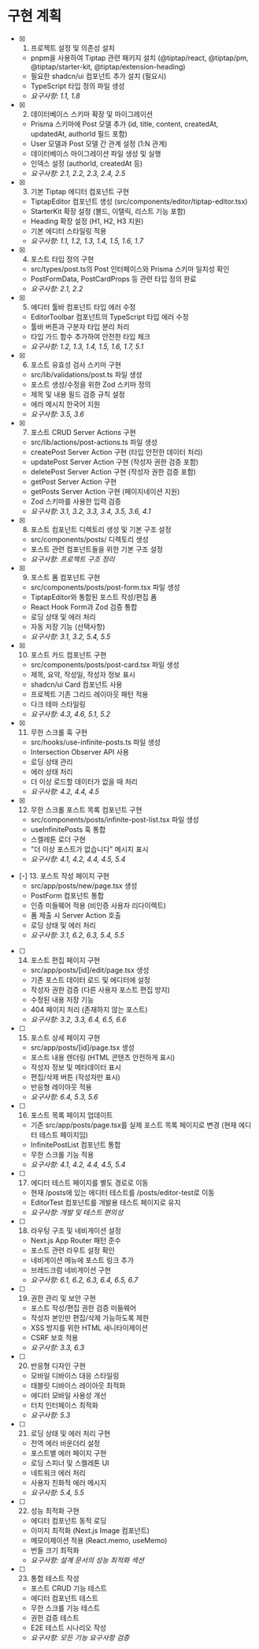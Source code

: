 # 구현 계획

- [x] 1. 프로젝트 설정 및 의존성 설치
  - pnpm을 사용하여 Tiptap 관련 패키지 설치 (@tiptap/react, @tiptap/pm, @tiptap/starter-kit, @tiptap/extension-heading)
  - 필요한 shadcn/ui 컴포넌트 추가 설치 (필요시)
  - TypeScript 타입 정의 파일 생성
  - _요구사항: 1.1, 1.8_

- [x] 2. 데이터베이스 스키마 확장 및 마이그레이션
  - Prisma 스키마에 Post 모델 추가 (id, title, content, createdAt, updatedAt, authorId 필드 포함)
  - User 모델과 Post 모델 간 관계 설정 (1:N 관계)
  - 데이터베이스 마이그레이션 파일 생성 및 실행
  - 인덱스 설정 (authorId, createdAt 등)
  - _요구사항: 2.1, 2.2, 2.3, 2.4, 2.5_

- [x] 3. 기본 Tiptap 에디터 컴포넌트 구현
  - TiptapEditor 컴포넌트 생성 (src/components/editor/tiptap-editor.tsx)
  - StarterKit 확장 설정 (볼드, 이탤릭, 리스트 기능 포함)
  - Heading 확장 설정 (H1, H2, H3 지원)
  - 기본 에디터 스타일링 적용
  - _요구사항: 1.1, 1.2, 1.3, 1.4, 1.5, 1.6, 1.7_

- [x] 4. 포스트 타입 정의 구현
  - src/types/post.ts의 Post 인터페이스와 Prisma 스키마 일치성 확인
  - PostFormData, PostCardProps 등 관련 타입 정의 완료
  - _요구사항: 2.1, 2.2_

- [x] 5. 에디터 툴바 컴포넌트 타입 에러 수정
  - EditorToolbar 컴포넌트의 TypeScript 타입 에러 수정
  - 툴바 버튼과 구분자 타입 분리 처리
  - 타입 가드 함수 추가하여 안전한 타입 체크
  - _요구사항: 1.2, 1.3, 1.4, 1.5, 1.6, 1.7, 5.1_

- [x] 6. 포스트 유효성 검사 스키마 구현
  - src/lib/validations/post.ts 파일 생성
  - 포스트 생성/수정을 위한 Zod 스키마 정의
  - 제목 및 내용 필드 검증 규칙 설정
  - 에러 메시지 한국어 지원
  - _요구사항: 3.5, 3.6_

- [x] 7. 포스트 CRUD Server Actions 구현
  - src/lib/actions/post-actions.ts 파일 생성
  - createPost Server Action 구현 (타입 안전한 데이터 처리)
  - updatePost Server Action 구현 (작성자 권한 검증 포함)
  - deletePost Server Action 구현 (작성자 권한 검증 포함)
  - getPost Server Action 구현
  - getPosts Server Action 구현 (페이지네이션 지원)
  - Zod 스키마를 사용한 입력 검증
  - _요구사항: 3.1, 3.2, 3.3, 3.4, 3.5, 3.6, 4.1_

- [x] 8. 포스트 컴포넌트 디렉토리 생성 및 기본 구조 설정
  - src/components/posts/ 디렉토리 생성
  - 포스트 관련 컴포넌트들을 위한 기본 구조 설정
  - _요구사항: 프로젝트 구조 정리_

- [x] 9. 포스트 폼 컴포넌트 구현
  - src/components/posts/post-form.tsx 파일 생성
  - TiptapEditor와 통합된 포스트 작성/편집 폼
  - React Hook Form과 Zod 검증 통합
  - 로딩 상태 및 에러 처리
  - 자동 저장 기능 (선택사항)
  - _요구사항: 3.1, 3.2, 5.4, 5.5_

- [x] 10. 포스트 카드 컴포넌트 구현
  - src/components/posts/post-card.tsx 파일 생성
  - 제목, 요약, 작성일, 작성자 정보 표시
  - shadcn/ui Card 컴포넌트 사용
  - 프로젝트 기존 그리드 레이아웃 패턴 적용
  - 다크 테마 스타일링
  - _요구사항: 4.3, 4.6, 5.1, 5.2_

- [x] 11. 무한 스크롤 훅 구현
  - src/hooks/use-infinite-posts.ts 파일 생성
  - Intersection Observer API 사용
  - 로딩 상태 관리
  - 에러 상태 처리
  - 더 이상 로드할 데이터가 없을 때 처리
  - _요구사항: 4.2, 4.4, 4.5_

- [x] 12. 무한 스크롤 포스트 목록 컴포넌트 구현
  - src/components/posts/infinite-post-list.tsx 파일 생성
  - useInfinitePosts 훅 통합
  - 스켈레톤 로더 구현
  - "더 이상 포스트가 없습니다" 메시지 표시
  - _요구사항: 4.1, 4.2, 4.4, 4.5, 5.4_

- [-] 13. 포스트 작성 페이지 구현
  - src/app/posts/new/page.tsx 생성
  - PostForm 컴포넌트 통합
  - 인증 미들웨어 적용 (비인증 사용자 리다이렉트)
  - 폼 제출 시 Server Action 호출
  - 로딩 상태 및 에러 처리
  - _요구사항: 3.1, 6.2, 6.3, 5.4, 5.5_

- [ ] 14. 포스트 편집 페이지 구현
  - src/app/posts/[id]/edit/page.tsx 생성
  - 기존 포스트 데이터 로드 및 에디터에 설정
  - 작성자 권한 검증 (다른 사용자 포스트 편집 방지)
  - 수정된 내용 저장 기능
  - 404 페이지 처리 (존재하지 않는 포스트)
  - _요구사항: 3.2, 3.3, 6.4, 6.5, 6.6_

- [ ] 15. 포스트 상세 페이지 구현
  - src/app/posts/[id]/page.tsx 생성
  - 포스트 내용 렌더링 (HTML 콘텐츠 안전하게 표시)
  - 작성자 정보 및 메타데이터 표시
  - 편집/삭제 버튼 (작성자만 표시)
  - 반응형 레이아웃 적용
  - _요구사항: 6.4, 5.3, 5.6_

- [ ] 16. 포스트 목록 페이지 업데이트
  - 기존 src/app/posts/page.tsx를 실제 포스트 목록 페이지로 변경 (현재 에디터 테스트 페이지임)
  - InfinitePostList 컴포넌트 통합
  - 무한 스크롤 기능 적용
  - _요구사항: 4.1, 4.2, 4.4, 4.5, 5.4_

- [ ] 17. 에디터 테스트 페이지를 별도 경로로 이동
  - 현재 /posts에 있는 에디터 테스트를 /posts/editor-test로 이동
  - EditorTest 컴포넌트를 개발용 테스트 페이지로 유지
  - _요구사항: 개발 및 테스트 편의성_

- [ ] 18. 라우팅 구조 및 네비게이션 설정
  - Next.js App Router 패턴 준수
  - 포스트 관련 라우트 설정 확인
  - 네비게이션 메뉴에 포스트 링크 추가
  - 브레드크럼 네비게이션 구현
  - _요구사항: 6.1, 6.2, 6.3, 6.4, 6.5, 6.7_

- [ ] 19. 권한 관리 및 보안 구현
  - 포스트 작성/편집 권한 검증 미들웨어
  - 작성자 본인만 편집/삭제 가능하도록 제한
  - XSS 방지를 위한 HTML 새니타이제이션
  - CSRF 보호 적용
  - _요구사항: 3.3, 6.3_

- [ ] 20. 반응형 디자인 구현
  - 모바일 디바이스 대응 스타일링
  - 태블릿 디바이스 레이아웃 최적화
  - 에디터 모바일 사용성 개선
  - 터치 인터페이스 최적화
  - _요구사항: 5.3_

- [ ] 21. 로딩 상태 및 에러 처리 구현
  - 전역 에러 바운더리 설정
  - 포스트별 에러 페이지 구현
  - 로딩 스피너 및 스켈레톤 UI
  - 네트워크 에러 처리
  - 사용자 친화적 에러 메시지
  - _요구사항: 5.4, 5.5_

- [ ] 22. 성능 최적화 구현
  - 에디터 컴포넌트 동적 로딩
  - 이미지 최적화 (Next.js Image 컴포넌트)
  - 메모이제이션 적용 (React.memo, useMemo)
  - 번들 크기 최적화
  - _요구사항: 설계 문서의 성능 최적화 섹션_

- [ ] 23. 통합 테스트 작성
  - 포스트 CRUD 기능 테스트
  - 에디터 컴포넌트 테스트
  - 무한 스크롤 기능 테스트
  - 권한 검증 테스트
  - E2E 테스트 시나리오 작성
  - _요구사항: 모든 기능 요구사항 검증_
